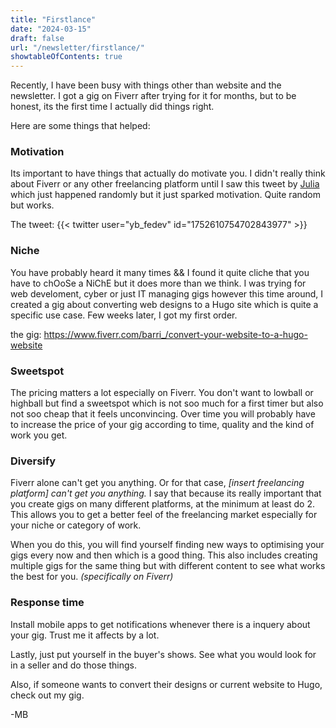 ```yaml
---
title: "Firstlance"
date: "2024-03-15"
draft: false
url: "/newsletter/firstlance/"
showtableOfContents: true
---
```


Recently, I have been busy with things other than website and the newsletter. I got a gig on Fiverr after trying for it for months, but to be honest, its the first time I actually did things right. 

Here are some things that helped: 

### Motivation 
Its important to have things that actually do motivate you. I didn't really think about Fiverr or any other freelancing platform until I saw this tweet by [Julia](https://twitter.com/yb_fedev/) which just happened randomly but it just sparked motivation. Quite random but works.

The tweet: 
{{< twitter user="yb_fedev" id="1752610754702843977" >}}

### Niche 
You have probably heard it many times && I found it quite cliche that you have to chOoSe a NiChE but it does more than we think. I was trying for web develoment, cyber or just IT managing gigs however this time around, I created a gig about converting web designs to a Hugo site which is quite a specific use case. Few weeks later, I got my first order. 

the gig: https://www.fiverr.com/barri_/convert-your-website-to-a-hugo-website

### Sweetspot 
The pricing matters a lot especially on Fiverr. You don't want to lowball or highball but find a sweetspot which is not soo much for a first timer but also not soo cheap that it feels unconvincing. Over time you will probably have to increase the price of your gig according to time, quality and the kind of work you get. 

### Diversify 
Fiverr alone can't get you anything. Or for that case, *[insert freelancing platform] can't get you anything.* I say that because its really important that you create gigs on many different platforms, at the minimum at least do 2. This allows you to get a better feel of the freelancing market especially for your niche or category of work. 

When you do this, you will find yourself finding new ways to optimising your gigs every now and then which is a good thing. This also includes creating multiple gigs for the same thing but with different content to see what works the best for you. *(specifically on Fiverr)*

### Response time 
Install mobile apps to get notifications whenever there is a inquery about your gig. Trust me it affects by a lot. 

Lastly, just put yourself in the buyer's shows. See what you would look for in a seller and do those things. 

Also, if someone wants to convert their designs or current website to Hugo, check out my gig.

-MB
